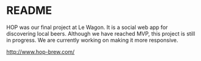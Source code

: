 # README

HOP was our final project at Le Wagon. It is a social web app for discovering local beers. Although we have reached MVP, this project is still in progress. We are currently working on making it more responsive. 

http://www.hop-brew.com/
